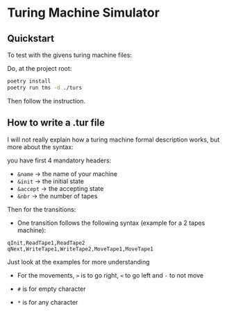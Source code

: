 # Turing Machine Simulator
## Quickstart

To test with the givens turing machine files:

Do, at the project root:
```bash
poetry install
poetry run tms -d ./turs
```

Then follow the instruction.

## How to write a .tur file

I will not really explain how a turing machine formal description works, but more about the syntax:

you have first 4 mandatory headers:
- `&name` -> the name of your machine
- `&init` -> the initial state
- `&accept` -> the accepting state
- `&nbr` -> the number of tapes

Then for the transitions:

- One transition follows the following syntax (example for a 2 tapes machine):
```
qInit,ReadTape1,ReadTape2
qNext,WriteTape1,WriteTape2,MoveTape1,MoveTape1
```
Just look at the examples for more understanding

- For the movements, `>` is to go right, `<` to go left and `-` to not move

- `#` is for empty character

- `*` is for any character